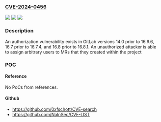 ### [CVE-2024-0456](https://cve.mitre.org/cgi-bin/cvename.cgi?name=CVE-2024-0456)
![](https://img.shields.io/static/v1?label=Product&message=GitLab&color=blue)
![](https://img.shields.io/static/v1?label=Version&message=14.0%3C%2016.6.6%20&color=brighgreen)
![](https://img.shields.io/static/v1?label=Vulnerability&message=CWE-425%3A%20Direct%20Request%20('Forced%20Browsing')&color=brighgreen)

### Description

An authorization vulnerability exists in GitLab versions 14.0 prior to 16.6.6, 16.7 prior to 16.7.4, and 16.8 prior to 16.8.1. An unauthorized attacker is able to assign arbitrary users to MRs that they created within the project

### POC

#### Reference
No PoCs from references.

#### Github
- https://github.com/0xfschott/CVE-search
- https://github.com/NaInSec/CVE-LIST

